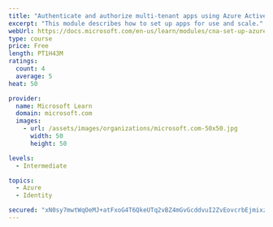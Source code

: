 ```yaml
---
title: "Authenticate and authorize multi-tenant apps using Azure Active Directory (Azure AD)"
excerpt: "This module describes how to set up apps for use and scale."
webUrl: https://docs.microsoft.com/en-us/learn/modules/cna-set-up-azure-ad-use-scale/
type: course
price: Free
length: PT1H43M
ratings:
  count: 4
  average: 5
heat: 50

provider:
  name: Microsoft Learn
  domain: microsoft.com
  images:
    - url: /assets/images/organizations/microsoft.com-50x50.jpg
      width: 50
      height: 50

levels:
  - Intermediate

topics:
  - Azure
  - Identity

secured: "xN0sy7mwtWqOeMJ+atFxoG4T6QkeUTq2vBZ4mGvGcddvuI2ZvEovcrbEjmixzFcRA1qw1lc3nGPu7knCwEuodx71j+RLrK/r+kznLxyPiz8MdapPLrb6sJxpL/y6h0ALgyYaY27yar4f0ukZ4ge2DoBlBD1MFPj12OHnj7tgkV2UmiNFbtGLxlRyhJyHavkxDrYVjcuKk9vVeO9LhZPuzBQgGABGZ3Yl21bjsiYCjfcU+ciDnugnmd1LQkZzKOmV8NailR5M9BF9zZ5tHhWFdGe/4+3xC/xatlczKgWJTJnqruEYZdiSByzm94V8o6vUnJsFkLwKwpGyNJczm0/OZCE7FLZ1xoPRFjRV5pLbXdsEtea3W5Gxl5gDf4YkGqskQ0jZhEsdLorkoMpfRC2A3PjXuzMyvFSnt/XdaWR1O/4=;HCts7nqvOxQF7z+JQqUXig=="
---
```


